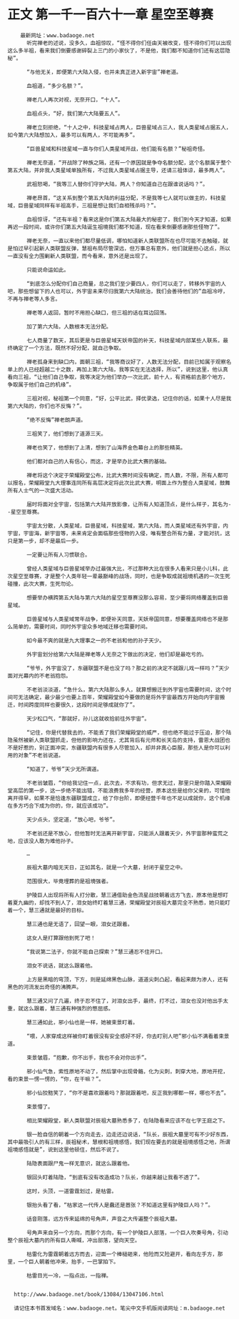 # 正文 第一千一百六十一章 星空至尊赛
        最新网址：www.badaoge.net
          听完禅老的述说，没多久，血祖惊叹，“怪不得你们任由天被改变，怪不得你们可以出现这么多半祖，看来我们倒要感谢碎裂上三门的小家伙了，不是他，我们都不知道你们还有这层隐秘”。
      
          “与他无关，即便第六大陆入侵，也并未真正进入新宇宙”禅老道。
      
          血祖道，“多少名额？”。
      
          禅老几人再次对视，无奈开口，“十人”。
      
          血祖点头，“好，我们第六大陆要五人”。
      
          禅老立刻拒绝，“十人之中，科技星域占两人，巨兽星域占三人，我人类星域占据五人，如今第六大陆想加入，最多可以有两人，不可能再多”。
      
          “巨兽星域和科技星域一直与你们人类星域开战，他们能有名额？”秘祖奇怪。
      
          禅老无奈道，“开战除了种族之隔，还有一个原因就是争夺名额分配，这个名额属于整个第五大陆，并非我人类星域单独所有，不过我人类星域占据主导，还请三祖体谅，最多两人”。
      
          武祖怒喝，“我等三人替你们守护大陆，两人？你知道自己在跟谁说话吗？”。
      
          禅老昂首，“这关系到整个第五大陆的利益分配，不是我等七人就可以做主的，科技星域，巨兽星域同样有半祖高手，三祖是想让我们自相残杀吗？”。
      
          血祖惊讶，“还有半祖？看来这是你们第五大陆最大的秘密了，我们到今天才知道，如果再迟一段时间，或许你们第五大陆诞生祖境我们都不知道，现在看来倒要感谢那些怪物了”。
      
          禅老无奈，一直以来他们都尽量低调，哪怕知道新人类联盟所在也尽可能不去触碰，就是怕过早引起新人类联盟反弹，慧祖布局尽管深远，但万事总有意外，他们就是担心这点，所以一直没有全力围剿新人类联盟，而今看来，意外还是出现了。
      
          只能说命运如此。
      
          “到底怎么分配你们自己商量，总之我们至少要四人，你们可以走了，转移外宇宙的人吧，那些想留下的人也可以，外宇宙未来尽归我第六大陆统治，我们会善待他们的”血祖冷哼，不再与禅老等人多言。
      
          禅老等人返回，暂时不用担心缺口，但三祖的话在耳边回荡。
      
          加了第六大陆，人数根本无法分配。
      
          七人商量了数天，其后更是与巨兽星域天妖帝国的补天，科技星域内部某些人联系，最终确定了一个方法，既然不好分配，就自己争取。
      
          禅老孤身来到缺口内，面朝三祖，“我等商议好了，人数无法分配，目前已知属于观察名单上的人已经超越二十之数，再加上第六大陆，我等实在无法选择，所以”，说到这里，他认真看向三祖，“让他们自己争取，我等决定为他们举办一次比武，前十人，有资格前去那个地方，争取属于他们自己的机缘”。
      
          三祖对视，秘祖第一个同意，“好，公平比武，择优录选，记住你的话，如果十人尽是我第六大陆的，你们也不反悔？”。
      
          “绝不反悔”禅老朗声道。
      
          三祖笑了，他们想到了道源三天。
      
          禅老也笑了，他想到了上清，想到了山海界金色幕台上的那些精英。
      
          他们都对自己的人有信心，而这，才是举办比武大赛的基础。
      
          禅老将这个决定于荣耀殿堂公布，比武大赛时间没有确定，而人数，不限，所有人都可以报名，荣耀殿堂九大理事连同所有高层决定将此次比武大赛，明面上作为整合人类星域，鼓舞所有人士气的一次盛大活动。
      
          届时将面对全宇宙，包括第六大陆开放影像，让所有人知道顶点，是什么样子，其名为--星空至尊赛。
      
          宇宙太分散，人类星域，巨兽星域，科技星域，第六大陆，而人类星域还有外宇宙，内宇宙，宇宙海，新宇宙等，未来肯定会面临那些怪物的入侵，唯有整合所有力量，才能对抗，这只是第一步，却不是最后一步。
      
          一定要让所有人习惯联合。
      
          曾经人类星域与巨兽星域举办过最强大比，不过那种大比在很多人看来只是小儿科，此次星空至尊赛，才是整个人类年轻一辈最巅峰的战场，同时，也是争取成就祖境机遇的一次生死碰撞，此次大赛，生死勿论。
      
          想要举办横跨第五大陆与第六大陆的星空至尊赛没那么容易，至少要将网络覆盖到巨兽星域。
      
          巨兽星域与人类星域常年战争，即便补天同意，天妖帝国同意，想要覆盖网络也不是那么简单的，需要时间，同时外宇宙众多地域迁移也需要时间。
      
          如今最不爽的就是九大理事之一的不老翁和他的孙子天少。
      
          外宇宙划分给第六大陆是禅老等人无奈之下做出的决定，他们却是最吃亏的。
      
          “爷爷，外宇宙没了，东疆联盟不是也没了吗？那之前的决定不就跟儿戏一样吗？”天少面对光幕内的不老翁抱怨。
      
          不老翁淡淡道，“急什么，第六大陆那么多人，就算想搬迁到外宇宙也需要时间，这个时间可无法确定，最少最少也要上百年，荣耀殿堂如今要做的是将外宇宙最西方开始向内宇宙搬迁，时间跨度同样也要很久，这段时间足够成就你了”。
      
          天少松口气，“那就好，孙儿这就收拾前往外宇宙”。
      
          “记住，你是代替我去的，不能丢了我们荣耀殿堂的威严，但也绝不能过于压迫，那个陆隐虽然被新人类联盟抓走，但他的影响力还在，尤其背后有元师和长天岛的支持，雷恩大战团也不是好惹的，别正面冲突，东疆联盟内有很多人尽管加入，却并非真心臣服，那些人是你可以利用的对象”不老翁说道。
      
          “知道了，爷爷”天少无所谓道。
      
          不老翁皱眉，“你给我记住一点，此次去，不求有功，但求无过，那里只是你踏入荣耀殿堂高层的第一步，这一步绝不能出错，不能浪费我多年的经营，原本这些是给你父亲的，可惜他离开得早，如果不是恰逢东疆联盟成立，给了你台阶，即便经营千年也不足以成就你，这个机缘在多方巧合下成为你的，你，就应该成功”。
      
          天少点头，坚定道，“放心吧，爷爷”。
      
          不老翁还是不放心，但他暂时无法离开新宇宙，只能派人跟着天少，外宇宙那种蛮荒之地，应该没人敢为难他孙子。
      
          …
      
          辰祖大墓内暗无天日，正如其名，就是一个大墓，封闭于星空之中。
      
          范围很大，毕竟埋葬的是祖境强者。
      
          护陵巨人出现将所有人打分散，慧三通借助金色流星战技朝着远方飞去，原本他是想盯着夏九幽的，却找不到人了，泪女始终盯着慧三通，荣耀殿堂对辰祖大墓完全不熟悉，她只能盯着一个，慧三通就是最好的目标。
      
          慧三通也是无语了，回望一眼，泪女还跟着。
      
          这女人是打算跟他到死了吧！
      
          “我说第二法子，你就不能自己探索？”慧三通忍不住开口。
      
          泪女不说话，就这么跟着他。
      
          上方是黑暗的穹顶，下方，则是延绵黑色山脉，道道尖刺凸起，看起来颇为渗人，还有黑色的河流发出奇怪的沸腾声。
      
          慧三通又问了几遍，终于忍不住了，对泪女出手，最终，打不过，泪女也没对他出手太重，就这么跟着，慧三通有种强烈的憋屈感。
      
          慧三通如此，邪小仙也是一样，她被束景盯着。
      
          “喂，人家穿成这样被你盯着很没有安全感好不好，你去盯别人吧”邪小仙不满看着束景道。
      
          束景皱眉，“抱歉，你不出手，我也不会对你出手”。
      
          邪小仙气急，索性原地不动了，然后掌中出现骨骼，化为尖刺，刺穿大地，原地开挖，看的束景一愣一愣的，“你，在干嘛？”。
      
          邪小仙狡黠笑了，“你不是喜欢跟着吗？那就跟着吧，反正我到哪都一样，哪也不去”。
      
          束景懵了。
      
          相比荣耀殿堂，新人类联盟对辰祖大墓熟悉多了，在陆隐看来应该不在七字王庭之下。
      
          银一脸自信的朝着一个方向走去，边走还边说话，“队长，辰祖大墓里可有不少好东西，其中最吸引人的有三样，辰祖秘术，慧根和祖境感悟，我们现在要去的就是祖境感悟之地，所谓祖境感悟就是”，说到这里他顿住，然后不说了。
      
          陆隐表面跟尸鬼一样无意识，就这么跟着他。
      
          银回头盯着陆隐，“到底有没有改造成功？队长，你越来越让我看不透了”。
      
          这时，头顶，一道雷霆划过，是枯雷。
      
          银抬头看了看，“枯家这一代传人是蠢还是嚣张？不知道这里有护陵巨人吗？”。
      
          话音刚落，远方传来延绵的号角声，声音之大传遍整个辰祖大墓。
      
          号角声来自另一个方向，而那个方向，有一个护陵巨人部落，一个巨人吹奏号角，引动整个辰祖大墓内的所有巨人嘶喊，冲出部落，望向天空。
      
          枯雷化为雷霆朝着远方而去，迎面一个棒槌砸来，他险而又险避开，看向左手方，那里，一个巨人朝着他冲来，抬手，一巴掌拍下。
      
          枯雷目光一冷，一指点出，一指禅。
      
      
      http://www.badaoge.net/book/13084/13047106.html
      
      请记住本书首发域名：www.badaoge.net。笔尖中文手机版阅读网址：m.badaoge.net